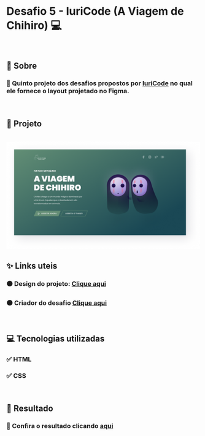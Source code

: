 # Desafio 5 - IuriCode (A Viagem de Chihiro) 💻

<br>

## 📌 Sobre

### 🥇 Quinto projeto dos desafios propostos por  <a href="https://www.linkedin.com/in/iuricode/" target="_blank">IuriCode</a> no qual ele fornece o layout projetado no Figma.

<br>

## 🎯 Projeto

<br>

<img src="./assets/design/viagemdechihiro.png">

<br>

## ✨ Links uteis

### ⚫ Design do projeto: <a href="https://www.figma.com/file/Yb9IBH56g7T1hdIyZ3BMNO/Desafios---Codelândia?node-id=5867%3A2" target="_blank">Clique aqui</a>
### ⚫ Criador do desafio <a href="https://www.linkedin.com/in/iuricode/" target="_blank">Clique aqui</a>
  
<br>

## 💻 Tecnologias utilizadas

### ✅ HTML 
### ✅ CSS

<br>

## 🎉 Resultado

### 🧐 Confira o resultado clicando <a href="https://viagem-chihiro-torrico.netlify.app" target="_blank">aqui</a>